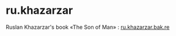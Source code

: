 # ru.khazarzar
Ruslan Khazarzar's book «The Son of Man» : [ru.khazarzar.bak.re](https://ru.khazarzar.bak.re/)

